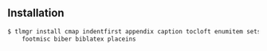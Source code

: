 Installation
------------

```bash
$ tlmgr install cmap indentfirst appendix caption tocloft enumitem setspace \
    footmisc biber biblatex placeins
```
